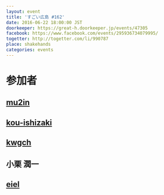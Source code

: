 ```yaml
---
layout: event
title: 'すごい広島 #162'
date: 2016-06-22 18:00:00 JST
doorkeeper: https://great-h.doorkeeper.jp/events/47305
facebook: https://www.facebook.com/events/295936734079995/
togetter: http://togetter.com/li/990787
place: shakehands
categories: events
---
```


# 参加者


## [mu2in](http://twitter.com/mu2in)


## [kou-ishizaki](https://github.com/kou-ishizaki)


## [kwgch](https://github.com/kwgch)


## 小栗 潤一


## [eiel](http://eiel.info/)
